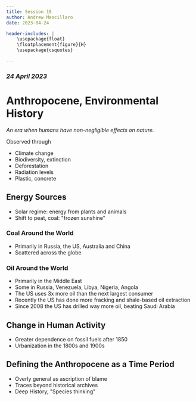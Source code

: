 ```yaml
---
title: Session 19
author: Andrew Mascillaro
date: 2023-04-24

header-includes: |
    \usepackage{float}
    \floatplacement{figure}{H}
    \usepackage{csquotes}

---
```


### _24 April 2023_

# Anthropocene, Environmental History

_An era when humans have non-negligible effects
on nature._

Observed through

- Climate change
- Biodiversity, extinction
- Deforestation
- Radiation levels
- Plastic, concrete

## Energy Sources

- Solar regime: energy from plants and animals
- Shift to peat, coal: "frozen sunshine"

### Coal Around the World

- Primarily in Russia, the US, Australia and China
- Scattered across the globe

### Oil Around the World

- Primarily in the Middle East
- Some in Russia, Venezuela, Libya, Nigeria, Angola
- The US uses 3x more oil than the next largest consumer
- Recently the US has done more fracking and shale-based
oil extraction
- Since 2008 the US has drilled way more oil, beating
Saudi Arabia

## Change in Human Activity

- Greater dependence on fossil fuels after 1850
- Urbanization in the 1800s and 1900s

## Defining the Anthropocene as a Time Period

- Overly general as ascription of blame
- Traces beyond historical archives
- Deep History, "Species thinking"

